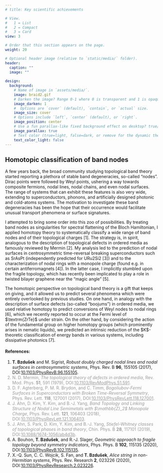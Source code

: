 ```yaml
---
# title: Key scientific achievements

# View.
#   1 = List
#   2 = Compact
#   3 = Card
view: 3

# Order that this section appears on the page.
weight: 20

# Optional header image (relative to `static/media/` folder).
header:
  caption: ""
  image: ""
  
design:
  background:
    # Name of image in `assets/media/`.
    image: braid2.gif
    # Darken the image? Range 0-1 where 0 is transparent and 1 is opaque.
    image_darken: 1
    #  Options are `cover` (default), `contain`, or `actual` size.
    image_size: cover
    # Options include `left`, `center` (default), or `right`.
    image_position: center
    # Use a fun parallax-like fixed background effect on desktop? true/false
    image_parallax: true
    # Text color (true=light, false=dark, or remove for the dynamic theme color).
    text_color_light: false
---
```

<section>
  <h2>Homotopic classification of band nodes</h2>
  <p>A few years back, the broad community studying topological band theory started reporting a plethora of stable band degeneracies, so-called “nodes”. Dirac points were followed by Weyl points, ushering a way towards composite fermions, nodal lines, nodal chains, and even nodal surfaces. The range of systems that can exhibit these features is also very wide, extending to superconductors, phonons, and artificially designed photonic and cold-atoms systems. The motivation to investigate these band degeneracies has been the hope that their occurrence would facilitate unusual transport phenomena or surface signatures.</p>
  <p>I attempted to bring some order into this zoo of possibilities. By treating band nodes as singularities for spectral flattening of the Bloch Hamiltonian, I applied homotopy theory to systematically classify a wide range of band nodes and of their topological charges [1]. The strategy is, in spirit, analogous to the description of topological defects in ordered media as famously reviewed by Mermin [2]. My analysis led to the prediction of nodal surfaces in centrosymmetric time-reversal breaking superconductors such as SrAsPt (independently predicted for URu2Si2 [3]) and to the characterization of nodal rings with a monopole charge (found e.g. in certain antiferromagnets [4]). In the latter case, I implicitly stumbled upon the fragile topology, which has recently been implicated to play a role in twisted bilayer graphene near the “magic angle” [5].</p>
  <p>The homotopic perspective on topological band theory is a gift that keeps on giving, and it allowed us to predict several phenomena which were entirely overlooked by previous studies. On one hand, in analogy with the description of surface defects (so-called “boojums”) in ordered media, we used relative homotopy to predict conversions of Weyl nodes to nodal rings [6], which we recently reported to occur at the Fermi level of $\textrm{ZrTe}$ under strain. On the other hand, by considering the action of the fundamental group on higher homotopy groups (which prominently arises in nematic liquids), we predicted an intrinsic reduction of the $K$-theoretic classification of energy bands in various systems, including dissipative photonics [7].</p>
</p>
  <h4>References:</h4>
  <ol>
    <li> <b>T. Bzdušek</b> and M. Sigrist, <i>Robust doubly charged nodal lines and nodal surfaces in centrosymmetric systems</i>, Phys. Rev. B <b>96</b>, 155105 (2017), DOI:<a href="https://doi.org/10.1103/PhysRevB.96.155105" target="_blank">10.1103/PhysRevB.96.155105</a>.</li>
    <font color="#999999"><li> N. D. Mermin, <i>The topological theory of defects in ordered media</i>, Rev. Mod. Phys. <b>51</b>, 591 (1979), DOI:<a href="https://doi.org/10.1103/RevModPhys.51.591" target="_blank" style="color:inherit">10.1103/RevModPhys.51.591</a>. </li></font>
    <font color="#999999"><li> D. F. Agterberg, P. M. R. Brydon, and C. Timm, <i>Bogoliubov-Fermi Surfaces in Superconductors with Broken Time-Reversal Symmetry</i>, Phys. Rev. Lett. <b>118</b>, 127001 (2017), DOI:<a href="https://doi.org/10.1103/PhysRevLett.118.127001" target="_blank" style="color:inherit">10.1103/PhysRevLett.118.127001</a>.</li></font>
  <font color="#999999"><li> J. Ahn, D. Kim, Y. Kim, and B.-J. Yang, <i>Band Topology and Linking Structure of Nodal Line Semimetals with $\mathbb{Z}_2$ Monopole Charge</i>, Phys. Rev. Lett. <b>121</b>, 106403 (2018), DOI:<a href="https://doi.org/10.1103/PhysRevLett.121.106403" target="_blank" style="color:inherit">10.1103/PhysRevLett.121.106403</a>.</li></font>
  <font color="#999999"><li> J. Ahn, S. Park, D. Kim, Y. Kim, and B.-J. Yang, <i>Stiefel-Whitney classes of topological phases in band theory</i>, Chin. Phys. B <b>28</b>, 117101 (2019), DOI:<a href="https://doi.org/10.1088/1674-1056/ab4d3b" target="_blank" style="color:inherit">10.1088/1674-1056/ab4d3b</a>. </li></font>
    <li> A. Bouhon, <b>T. Bzdušek</b>, and R.-J. Slager, <i>Geometric approach to fragile topology beyond symmetry indicators</i>, Phys. Phys. B <b>102</b>, 115135 (2020), DOI:<a href="https://doi.org/10.1103/PhysRevB.102.115135" target="_blank">10.1103/PhysRevB.102.115135</a>. </li>
    <li> X.-Q. Sun, C. C. Wojcik, S. Fan, and <b>T. Bzdušek</b>, <i>Alice string in non-Hermitian systems</i>, Phys. Rev. Research <b>2</b>, 023226 (2020), DOI:<a href="https://doi.org/10.1103/PhysRevResearch.2.023226" target="_blank">10.1103/PhysRevResearch.2.023226</a>. </li>
  </ol>
</section>
<br>
<br>
